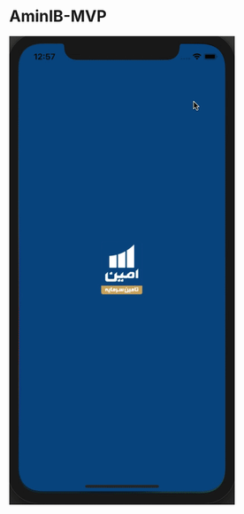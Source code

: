 # AminIB-MVP


![Alt Text](https://github.com/Cortexifun/AminIB-MVP/blob/master/AminIB/Demo/ProjectDemo.gif)


